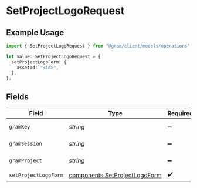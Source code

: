 # SetProjectLogoRequest

## Example Usage

```typescript
import { SetProjectLogoRequest } from "@gram/client/models/operations";

let value: SetProjectLogoRequest = {
  setProjectLogoForm: {
    assetId: "<id>",
  },
};
```

## Fields

| Field                                                                          | Type                                                                           | Required                                                                       | Description                                                                    |
| ------------------------------------------------------------------------------ | ------------------------------------------------------------------------------ | ------------------------------------------------------------------------------ | ------------------------------------------------------------------------------ |
| `gramKey`                                                                      | *string*                                                                       | :heavy_minus_sign:                                                             | API Key header                                                                 |
| `gramSession`                                                                  | *string*                                                                       | :heavy_minus_sign:                                                             | Session header                                                                 |
| `gramProject`                                                                  | *string*                                                                       | :heavy_minus_sign:                                                             | project header                                                                 |
| `setProjectLogoForm`                                                           | [components.SetProjectLogoForm](../../models/components/setprojectlogoform.md) | :heavy_check_mark:                                                             | N/A                                                                            |